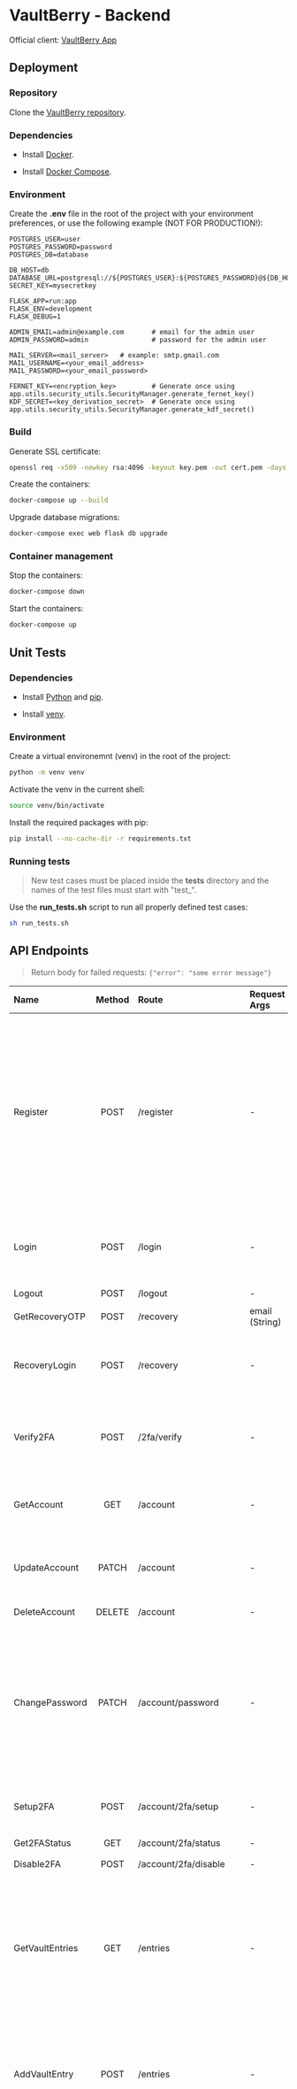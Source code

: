 # VaultBerry - Backend

Official client: [VaultBerry App](https://github.com/Alexian123/VaultBerryApp)

## Deployment

### Repository

Clone the [VaultBerry repository](https://github.com/Alexian123/VaultBerry).

### Dependencies

- Install [Docker](https://www.docker.com/).

- Install [Docker Compose](https://docs.docker.com/compose/).

### Environment

Create the **.env** file in the root of the project with your environment preferences, or use the following example (NOT FOR PRODUCTION!):

```
POSTGRES_USER=user
POSTGRES_PASSWORD=password
POSTGRES_DB=database

DB_HOST=db
DATABASE_URL=postgresql://${POSTGRES_USER}:${POSTGRES_PASSWORD}@${DB_HOST}/${POSTGRES_DB}
SECRET_KEY=mysecretkey

FLASK_APP=run:app
FLASK_ENV=development
FLASK_DEBUG=1

ADMIN_EMAIL=admin@example.com       # email for the admin user
ADMIN_PASSWORD=admin                # password for the admin user

MAIL_SERVER=<mail_server>   # example: smtp.gmail.com
MAIL_USERNAME=<your_email_address>
MAIL_PASSWORD=<your_email_password>

FERNET_KEY=<encryption_key>         # Generate once using app.utils.security_utils.SecurityManager.generate_fernet_key()
KDF_SECRET=<key_derivation_secret>  # Generate once using app.utils.security_utils.SecurityManager.generate_kdf_secret()
```

### Build

Generate SSL certificate:
```sh
openssl req -x509 -newkey rsa:4096 -keyout key.pem -out cert.pem -days 3650 -nodes -subj "/CN=192.168.1.131" -addext "subjectAltName = IP:192.168.1.131"
```

Create the containers:
```sh
docker-compose up --build
```

Upgrade database migrations:
```sh
docker-compose exec web flask db upgrade
```

### Container management

Stop the containers:
```sh
docker-compose down
```

Start the containers:
```sh
docker-compose up
```

## Unit Tests

### Dependencies

- Install [Python](https://www.python.org/) and [pip](https://pypi.org/project/pip/).

- Install [venv](https://docs.python.org/3/library/venv.html).

### Environment

Create a virtual environemnt (venv) in the root of the project:

```sh
python -m venv venv
```

Activate the venv in the current shell:

```sh
source venv/bin/activate
```

Install the required packages with pip:

```sh
pip install --no-cache-dir -r requirements.txt
```

### Running tests

> New test cases must be placed inside the **tests** directory and the names of the test files must start with "test_".

Use the **run_tests.sh** script to run all properly defined test cases:

```sh
sh run_tests.sh
```

## API Endpoints

> Return body for failed requests: ```{"error": "some error message"}```

| Name             | Method | Route                     | Request Args   | Request Body | Success Code | Error Code(s) | Successful Return Body | 
| :--------------- | :----: | :------------------------ | :------------- | :----------- | :----------: | :-----------: | :--------------------- |
| Register         | POST   | /register                 | -              | ```{```<br>&nbsp;&nbsp;```"account": {```<br>&nbsp;&nbsp;&nbsp;&nbsp;```"email": "test@email.com"```<br>&nbsp;&nbsp;```},```<br>&nbsp;&nbsp;```"keychain": {```<br>&nbsp;&nbsp;&nbsp;&nbsp;```"salt": "abcdefghabcdefghabcdefgh",```<br>&nbsp;&nbsp;&nbsp;&nbsp;```"vault_key": "test key",```<br>&nbsp;&nbsp;&nbsp;&nbsp;```"recovery_key": "test recovery key"```<br>&nbsp;&nbsp;```},```<br>&nbsp;&nbsp;```"passwords": {```<br>&nbsp;&nbsp;&nbsp;&nbsp;```"regular_password": "test",```<br>&nbsp;&nbsp;&nbsp;&nbsp;```"recovery_password": "test"```<br>&nbsp;&nbsp;```}```<br>```}``` | 201 | 400 | ```{"message": "User registered successfully"}``` |
| Login            | POST   | /login                    | -              | ```{```<br>&nbsp;&nbsp;```"email": "test@email.com",```<br>&nbsp;&nbsp;```"password": "test"```<br>```}``` | 200 | 400, 401 | ```{```<br>&nbsp;&nbsp;```"salt": "abcdefghabcdefghabcdefgh",```<br>&nbsp;&nbsp;```"vault_key": "test key",```<br>&nbsp;&nbsp;```"recovery_key": "test recovery key"```<br>```}``` |
| Logout           | POST   | /logout                   | -              | - | 200 | 400 | ```{"message": "Logout successful"}``` |
| GetRecoveryOTP   | POST   | /recovery                 | email (String) | - | 200 | 400, 401 | ```{"message": "OTP sent successfully"}``` |
| RecoveryLogin    | POST   | /recovery                 | -              | ```{```<br>&nbsp;&nbsp;```"email": "test@email.com",```<br>&nbsp;&nbsp;```"password": "test",```<br>&nbsp;&nbsp;```"token": "123456789```<br>```}``` | 200 | 400, 401 | ```{```<br>&nbsp;&nbsp;```"salt": "abcdefghabcdefghabcdefgh",```<br>&nbsp;&nbsp;```"vault_key": "test key",```<br>&nbsp;&nbsp;```"recovery_key": "test recovery key"```<br>```}``` |
| Verify2FA        | POST   | /2fa/verify               | -              | ```{```<br>&nbsp;&nbsp;```"email": "test@email.com",```<br>&nbsp;&nbsp;```"password": "test",```<br>&nbsp;&nbsp;```"token": "totp"```<br>```}``` | 200 | 400, 401 | ```{```<br>&nbsp;&nbsp;```"salt": "abcdefghabcdefghabcdefgh",```<br>&nbsp;&nbsp;```"vault_key": "test key",```<br>&nbsp;&nbsp;```"recovery_key": "test recovery key"```<br>```}``` |
| GetAccount       | GET    | /account                  | -              | - | 200 | 400 | ```{```<br>&nbsp;&nbsp;```"email": "example@email.com",```<br>&nbsp;&nbsp;```"first_name": "John",```<br>&nbsp;&nbsp;```"last_name": "Doe"```<br>```}``` |
| UpdateAccount    | PATCH  | /account                  | -              | ```{```<br>&nbsp;&nbsp;```"email": "example@email.com",```<br>&nbsp;&nbsp;```"first_name": "John",```<br>&nbsp;&nbsp;```"last_name": "Doe"```<br>```}``` | 201 | 400 | ```{"message": "Account updated successfully"}```|
| DeleteAccount    | DELETE | /account                  | -              | - | 201 | 400, 500 | ```{"message": "Account deleted successfully"}``` |
| ChangePassword   | PATCH  | /account/password         | -              | ```{```<br>&nbsp;&nbsp;```"keychain": {```<br>&nbsp;&nbsp;&nbsp;&nbsp;```"salt": "abcdefghabcdefghabcdefgh",```<br>&nbsp;&nbsp;&nbsp;&nbsp;```"vault_key": "test key",```<br>&nbsp;&nbsp;&nbsp;&nbsp;```"recovery_key": "test recovery key"```<br>&nbsp;&nbsp;```},```<br>&nbsp;&nbsp;```"passwords": {```<br>&nbsp;&nbsp;&nbsp;&nbsp;```"regular_password": "test",```<br>&nbsp;&nbsp;&nbsp;&nbsp;```"recovery_password": "test"```<br>&nbsp;&nbsp;```}```<br>```}``` | 201 | 400 | ```{"message": "Password changed successfully"}``` |
| Setup2FA         | POST   | /account/2fa/setup        | -              | - | 200 | 400 |  ```{```<br>&nbsp;&nbsp;```"provisioning_uri": "example_url",```<br>&nbsp;&nbsp;```"qrcode": "image string"```<br>```}``` |
| Get2FAStatus     | GET    | /account/2fa/status       | -              | - | 200 | 400 | ```{"enabled": "boolean value"}``` |
| Disable2FA       | POST   | /account/2fa/disable      | -              | - | 200 | 400 | ```{"message": "2FA disabled successfully"}``` |
| GetVaultEntries  | GET    | /entries                  | -              | - | 200 | 500 | ```[```<br>&nbsp;&nbsp;```{```<br>&nbsp;&nbsp;&nbsp;&nbsp;```"timestamp": 15188,```<br>&nbsp;&nbsp;&nbsp;&nbsp;```"title": "Account 1",```<br>&nbsp;&nbsp;&nbsp;&nbsp;```"url": "www.website.com",```<br>&nbsp;&nbsp;&nbsp;&nbsp;```"encrypted_username": "cvnuruw3r35df!@$5",```<br>&nbsp;&nbsp;&nbsp;&nbsp;```"encrypted_password": "-05=?>2tglov",```<br>&nbsp;&nbsp;&nbsp;&nbsp;```"notes": "lorem ipsum"```<br>&nbsp;&nbsp;```},```<br>&nbsp;&nbsp;```...```<br>```]``` |
| AddVaultEntry    | POST   | /entries                  | -              | ```{```<br>&nbsp;&nbsp;```"timestamp": 15188,```<br>&nbsp;&nbsp;```"title": "Account 1",```<br>&nbsp;&nbsp;```"url": "www.website.com",```<br>&nbsp;&nbsp;```"encrypted_username": "cvnuruw3r35df!@$5",```<br>&nbsp;&nbsp;```"encrypted_password": "-05=?>2tglov",```<br>&nbsp;&nbsp;```"notes": "lorem ipsum"```<br>```}``` | 201 | 400, 500 | ```{"message": "Entry added successfully"}``` |
| UpdateVaultEntry | PATCH  | /entries                  | -              | ```{```<br>&nbsp;&nbsp;```"timestamp": 15188,```<br>&nbsp;&nbsp;```"title": "Account 1",```<br>&nbsp;&nbsp;```"url": "www.website.com",```<br>&nbsp;&nbsp;```"encrypted_username": "cvnuruw3r35df!@$5",```<br>&nbsp;&nbsp;```"encrypted_password": "-05=?>2tglov",```<br>&nbsp;&nbsp;```"notes": "lorem ipsum"```<br>```}``` | 201 | 400, 500 | ```{"message": "Entry updated successfully"}``` |
| DeleteVaultEntry | DELETE | /entries/\<int:timestamp> | -              | - | 201 | 400, 500 | ```{"message": "Entry deleted successfully"}``` |

## Admin Control Dashboard

> Work in progress

Access route **/admin/login** from your browser to login with the admin account (automatically created on the first run).
<br>
At the moment, you can only view the content of each table from the database.

## About

### Database Tables
![drawSQL-image-export-2025-03-11](https://github.com/user-attachments/assets/85ea2a0a-5d5d-4d85-b964-815cba8d8bd1)
